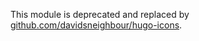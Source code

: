 This module is deprecated and replaced by [github.com/davidsneighbour/hugo-icons](https://github.com/davidsneighbour/hugo-icons).
